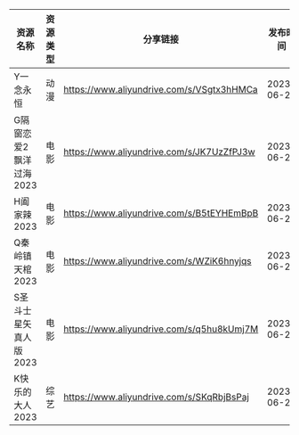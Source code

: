 | 资源名称           | 资源类型 | 分享链接                                      | 发布时间       |
| -------------- | ---- | ----------------------------------------- | ---------- |
| Y一念永恒          | 动漫   | https://www.aliyundrive.com/s/VSgtx3hHMCa | 2023-06-27 |
| G隔窗恋爱2飘洋过海2023 | 电影   | https://www.aliyundrive.com/s/JK7UzZfPJ3w | 2023-06-27 |
| H阖家辣2023       | 电影   | https://www.aliyundrive.com/s/B5tEYHEmBpB | 2023-06-27 |
| Q秦岭镇天棺2023     | 电影   | https://www.aliyundrive.com/s/WZiK6hnyjqs | 2023-06-27 |
| S圣斗士星矢真人版2023  | 电影   | https://www.aliyundrive.com/s/q5hu8kUmj7M | 2023-06-27 |
| K快乐的大人2023     | 综艺   | https://www.aliyundrive.com/s/SKqRbjBsPaj | 2023-06-27 |
